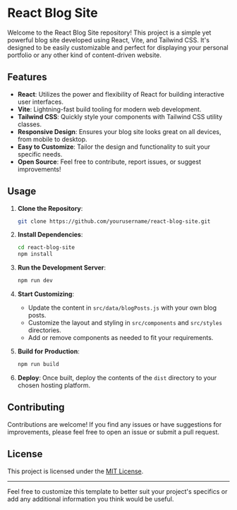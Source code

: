 # React Blog Site

Welcome to the React Blog Site repository! This project is a simple yet powerful blog site developed using React, Vite, and Tailwind CSS. It's designed to be easily customizable and perfect for displaying your personal portfolio or any other kind of content-driven website.

## Features

- **React**: Utilizes the power and flexibility of React for building interactive user interfaces.
- **Vite**: Lightning-fast build tooling for modern web development.
- **Tailwind CSS**: Quickly style your components with Tailwind CSS utility classes.
- **Responsive Design**: Ensures your blog site looks great on all devices, from mobile to desktop.
- **Easy to Customize**: Tailor the design and functionality to suit your specific needs.
- **Open Source**: Feel free to contribute, report issues, or suggest improvements!

## Usage

1. **Clone the Repository**:
   ```bash
   git clone https://github.com/yourusername/react-blog-site.git
   ```

2. **Install Dependencies**:
   ```bash
   cd react-blog-site
   npm install
   ```

3. **Run the Development Server**:
   ```bash
   npm run dev
   ```

4. **Start Customizing**:
   - Update the content in `src/data/blogPosts.js` with your own blog posts.
   - Customize the layout and styling in `src/components` and `src/styles` directories.
   - Add or remove components as needed to fit your requirements.

5. **Build for Production**:
   ```bash
   npm run build
   ```

6. **Deploy**:
   Once built, deploy the contents of the `dist` directory to your chosen hosting platform.

## Contributing

Contributions are welcome! If you find any issues or have suggestions for improvements, please feel free to open an issue or submit a pull request.

## License

This project is licensed under the [MIT License](LICENSE).

---

Feel free to customize this template to better suit your project's specifics or add any additional information you think would be useful.
